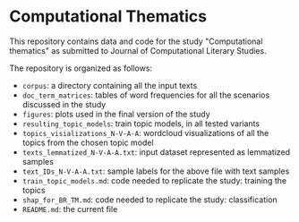 # Computational Thematics

This repository contains data and code for the study "Computational thematics" as submitted to Journal of Computational Literary Studies.

The repository is organized as follows:

- `corpus`: a directory containing all the input texts
- `doc_term_matrices`: tables of word frequencies for all the scenarios discussed in the study
- `figures`: plots used in the final version of the study
- `resulting_topic_models`: train topic models, in all tested variants
- `topics_visializations_N-V-A-A`: wordcloud visualizations of all the topics from the chosen topic model
- `texts_lemmatized_N-V-A-A.txt`: input dataset represented as lemmatized samples
- `text_IDs_N-V-A-A.txt`: sample labels for the above file with text samples
- `train_topic_models.md`: code needed to replicate the study: training the topics
- `shap_for_BR_TM.md`: code needed to replicate the study: classification
- `README.md`: the current file




